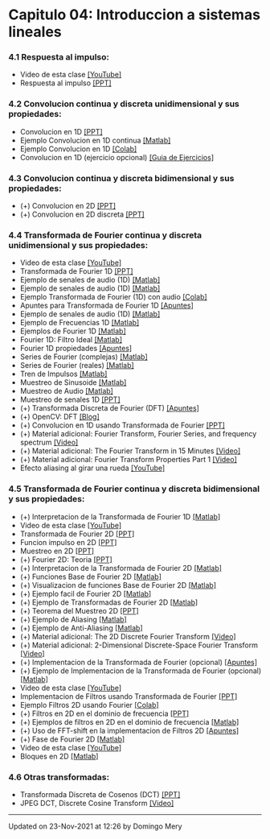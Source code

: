 
# Capitulo 04: Introduccion a sistemas lineales
### 4.1 Respuesta al impulso:
* Video de esta clase [[YouTube]](https://youtu.be/dfCPJbXlRQE)
* Respuesta al impulso [[PPT]](https://github.com/domingomery/imagenes/blob/master/clases/Cap04_Sistemas_Lineales/presentations/IMG04_FuncionImpulso.pptx)
### 4.2 Convolucion continua y discreta unidimensional y sus propiedades:
* Convolucion en 1D [[PPT]](https://github.com/domingomery/imagenes/blob/master/clases/Cap04_Sistemas_Lineales/presentations/IMG04_Convolucion1D.pptx)
* Ejemplo Convolucion en 1D continua [[Matlab]](https://github.com/domingomery/imagenes/blob/master/clases/Cap04_Sistemas_Lineales/matlab/IMG04_Convolucion1DContinua.m)
* Ejemplo Convolucion en 1D [[Colab]](https://colab.research.google.com/drive/1643N6l0P1a8xfANCALxuLgy-2j8hWcpg?usp=sharing)
* Convolucion en 1D (ejercicio opcional) [[Guia de Ejercicios]](https://github.com/domingomery/imagenes/blob/master/clases/Cap04_Sistemas_Lineales/presentations/IMG04_Ejercicios_Convolucion1D.pdf)
### 4.3 Convolucion continua y discreta bidimensional y sus propiedades:
* (+) Convolucion en 2D [[PPT]](https://github.com/domingomery/imagenes/blob/master/clases/Cap04_Sistemas_Lineales/presentations/IMG04_Fourier2D_Convolucion.pptx)
* (+) Convolucion en 2D discreta [[PPT]](https://github.com/domingomery/imagenes/blob/master/clases/Cap04_Sistemas_Lineales/presentations/IMG04_Fourier2D_ConvolucionDiscreta.pptx)
### 4.4 Transformada de Fourier continua y discreta unidimensional y sus propiedades:
* Video de esta clase [[YouTube]](https://youtu.be/i9myDWziJ5s)
* Transformada de Fourier 1D [[PPT]](https://github.com/domingomery/imagenes/blob/master/clases/Cap04_Sistemas_Lineales/presentations/IMG04_Fourier1D.pptx)
* Ejemplo de senales de audio (1D) [[Matlab]](https://github.com/domingomery/imagenes/blob/master/clases/Cap04_Sistemas_Lineales/matlab/IMG04_Audio.m)
* Ejemplo de senales de audio (1D) [[Matlab]](https://github.com/domingomery/imagenes/blob/master/clases/Cap04_Sistemas_Lineales/matlab/IMG04_AudioGong.m)
* Ejemplo Transformada de Fourier (1D) con audio [[Colab]](https://colab.research.google.com/drive/1eiFsSzuE0Kn-lIxnjsbMV53GrqJBmMyF?usp=sharing)
* Apuntes para Transformada de Fourier 1D [[Apuntes]](https://github.com/domingomery/imagenes/blob/master/clases/Cap04_Sistemas_Lineales/presentations/IMG04_TransformadaFourier1D.pdf)
* Ejemplo de senales de audio (1D) [[Matlab]](https://github.com/domingomery/imagenes/blob/master/clases/Cap04_Sistemas_Lineales/matlab/IMG04_Audiotest.m)
* Ejemplo de Frecuencias 1D [[Matlab]](https://github.com/domingomery/imagenes/blob/master/clases/Cap04_Sistemas_Lineales/matlab/IMG04_AudioPhone.m)
* Ejemplos de Fourier 1D [[Matlab]](https://github.com/domingomery/imagenes/blob/master/clases/Cap04_Sistemas_Lineales/matlab/IMG04_Fourier1D_Idea.m)
* Fourier 1D: Filtro Ideal [[Matlab]](https://github.com/domingomery/imagenes/blob/master/clases/Cap04_Sistemas_Lineales/matlab/IMG04_Fourier1D_FiltroIdeal.m)
* Fourier 1D propiedades [[Apuntes]](https://github.com/domingomery/imagenes/blob/master/clases/Cap04_Sistemas_Lineales/presentations/IMG04_Fourier1D_Propiedades.pdf)
* Series de Fourier (complejas) [[Matlab]](https://github.com/domingomery/imagenes/blob/master/clases/Cap04_Sistemas_Lineales/matlab/IMG04_SerieFourierCn.m)
* Series de Fourier (reales) [[Matlab]](https://github.com/domingomery/imagenes/blob/master/clases/Cap04_Sistemas_Lineales/matlab/IMG04_SerieFourier.m)
* Tren de Impulsos [[Matlab]](https://github.com/domingomery/imagenes/blob/master/clases/Cap04_Sistemas_Lineales/matlab/IMG04_TrenImpulsos.m)
* Muestreo de Sinusoide [[Matlab]](https://github.com/domingomery/imagenes/blob/master/clases/Cap04_Sistemas_Lineales/matlab/IMG04_MuestreoSinusoide.m)
* Muestreo de Audio [[Matlab]](https://github.com/domingomery/imagenes/blob/master/clases/Cap04_Sistemas_Lineales/matlab/IMG04_MuestreoAudio.m)
* Muestreo de senales 1D [[PPT]](https://github.com/domingomery/imagenes/blob/master/clases/Cap04_Sistemas_Lineales/presentations/IMG04_Muestreo1D_DFT.pptx)
* (+) Transformada Discreta de Fourier (DFT) [[Apuntes]](https://github.com/domingomery/imagenes/blob/master/clases/Cap04_Sistemas_Lineales/presentations/IMG04_Fourier1D_DFT.pdf)
* (+) OpenCV: DFT [[Blog]](http://datahacker.rs/discrete-fourier-transform-part1/)
* (+) Convolucion en 1D usando Transformada de Fourier [[PPT]](https://github.com/domingomery/imagenes/blob/master/clases/Cap04_Sistemas_Lineales/presentations/IMG04_Fourier1D_ConvolucionDiscreta.pptx)
* (+) Material adicional: Fourier Transform, Fourier Series, and frequency spectrum [[Video]](https://www.youtube.com/watch?v=r18Gi8lSkfM)
* (+) Material adicional: The Fourier Transform in 15 Minutes [[Video]](https://www.youtube.com/watch?v=vQLH7qTeJRM)
* (+) Material adicional: Fourier Transform Properties Part 1 [[Video]](https://www.youtube.com/watch?v=U02z_hQmWcQ)
* Efecto aliasing al girar una rueda [[YouTube]](https://youtu.be/VNftf5qLpiA)
### 4.5 Transformada de Fourier continua y discreta bidimensional y sus propiedades:
* (+) Interpretacion de la Transformada de Fourier 1D [[Matlab]](https://github.com/domingomery/imagenes/blob/master/clases/Cap04_Sistemas_Lineales/matlab/IMG04_FourierInterpretacion.m)
* Video de esta clase [[YouTube]](https://youtu.be/G4zO53sVGV8)
* Transformada de Fourier 2D [[PPT]](https://github.com/domingomery/imagenes/blob/master/clases/Cap04_Sistemas_Lineales/presentations/IMG04_Fourier_2D.pptx)
* Funcion impulso en 2D [[PPT]](https://github.com/domingomery/imagenes/blob/master/clases/Cap04_Sistemas_Lineales/presentations/IMG04_Impulso_2D.pptx)
* Muestreo en 2D [[PPT]](https://github.com/domingomery/imagenes/blob/master/clases/Cap04_Sistemas_Lineales/presentations/IMG04_Muestreo_2D.pptx)
* (+) Fourier 2D: Teoria [[PPT]](https://github.com/domingomery/imagenes/blob/master/clases/Cap04_Sistemas_Lineales/presentations/IMG04_Fourier2D_Teoria.pptx)
* (+) Interpretacion de la Transformada de Fourier 2D [[Matlab]](https://github.com/domingomery/imagenes/blob/master/clases/Cap04_Sistemas_Lineales/matlab/IMG04_FourierInterpretacion2D.m)
* (+) Funciones Base de Fourier 2D [[Matlab]](https://github.com/domingomery/imagenes/blob/master/clases/Cap04_Sistemas_Lineales/matlab/IMG04_FourierBasis.m)
* (+) Visualizacion de funciones Base de Fourier 2D [[Matlab]](https://github.com/domingomery/imagenes/blob/master/clases/Cap04_Sistemas_Lineales/matlab/IMG04_Fourier2DVisualization.m)
* (+) Ejemplo facil de Fourier 2D [[Matlab]](https://github.com/domingomery/imagenes/blob/master/clases/Cap04_Sistemas_Lineales/matlab/IMG04_Fourier2D_EasyExample.m)
* (+) Ejemplo de Transformadas de Fourier 2D [[Matlab]](https://github.com/domingomery/imagenes/blob/master/clases/Cap04_Sistemas_Lineales/matlab/IMG04_Fourier2DFunciones.m)
* (+) Teorema del Muestreo 2D [[PPT]](https://github.com/domingomery/imagenes/blob/master/clases/Cap04_Sistemas_Lineales/presentations/IMG04_Teorema_Muestreo_2D.pptx)
* (+) Ejemplo de Aliasing [[Matlab]](https://github.com/domingomery/imagenes/blob/master/clases/Cap04_Sistemas_Lineales/matlab/IMG04_Aliasing2D.m)
* (+) Ejemplo de Anti-Aliasing [[Matlab]](https://github.com/domingomery/imagenes/blob/master/clases/Cap04_Sistemas_Lineales/matlab/IMG04_AliasingBarbaraNew.m)
* (+) Material adicional: The 2D Discrete Fourier Transform [[Video]](https://www.youtube.com/watch?v=NbQY1x8H6QQ)
* (+) Material adicional: 2-Dimensional Discrete-Space Fourier Transform [[Video]](https://www.youtube.com/watch?v=YYGltoYEmKo)
* (+) Implementacion de la Transformada de Fourier (opcional) [[Apuntes]](https://github.com/domingomery/imagenes/blob/master/clases/Cap04_Sistemas_Lineales/presentations/IMG04_ImplementacionTransformadas.pdf)
* (+) Ejemplo de Implementacion de la Transformada de Fourier (opcional) [[Matlab]](https://github.com/domingomery/imagenes/blob/master/clases/Cap04_Sistemas_Lineales/matlab/IMG04_ImplementacionTransformada.m)
* Video de esta clase [[YouTube]](https://youtu.be/JpHN9D_cF_c)
* Implementacion de Filtros usando Transformada de Fourier [[PPT]](https://github.com/domingomery/imagenes/blob/master/clases/Cap04_Sistemas_Lineales/presentations/IMG04_Fourier2D_ImplementacionFiltros.pptx)
* Ejemplo Filtros 2D usando Fourier [[Colab]](https://colab.research.google.com/drive/13JtzRuGcfX_uH7iSiA-K_6mFTXn_1Lqi?usp=sharing)
* (+) Filtros en 2D en el dominio de frecuencia [[PPT]](https://github.com/domingomery/imagenes/blob/master/clases/Cap04_Sistemas_Lineales/presentations/IMG04_Fourier2D_Filtros.pptx)
* (+) Ejemplos de filtros en 2D en el dominio de frecuencia [[Matlab]](https://github.com/domingomery/imagenes/blob/master/clases/Cap04_Sistemas_Lineales/matlab/IMG04_FiltrosFreq2D.m)
* (+) Uso de FFT-shift en la implementacion de Filtros 2D [[Apuntes]](https://github.com/domingomery/imagenes/blob/master/clases/Cap04_Sistemas_Lineales/presentations/IMG04_FFTSHIFT_Filtros2D.pdf)
* (+) Fase de Fourier 2D [[Matlab]](https://github.com/domingomery/imagenes/blob/master/clases/Cap04_Sistemas_Lineales/matlab/IMG04_Fourier2DFase.m)
* Video de esta clase [[YouTube]](https://youtu.be/dRo0efWWetw)
* Bloques en 2D [[Matlab]](https://github.com/domingomery/imagenes/blob/master/clases/Cap04_Sistemas_Lineales/matlab/IMG04_Fourier2DBloques.m)
### 4.6 Otras transformadas:
* Transformada Discreta de Cosenos (DCT) [[PPT]](https://github.com/domingomery/imagenes/blob/master/clases/Cap04_Sistemas_Lineales/presentations/IMG04_TransformadaDCT.pptx)
* JPEG DCT, Discrete Cosine Transform [[Video]](https://www.youtube.com/watch?v=Q2aEzeMDHMA)
---


Updated on 23-Nov-2021 at 12:26 by Domingo Mery
